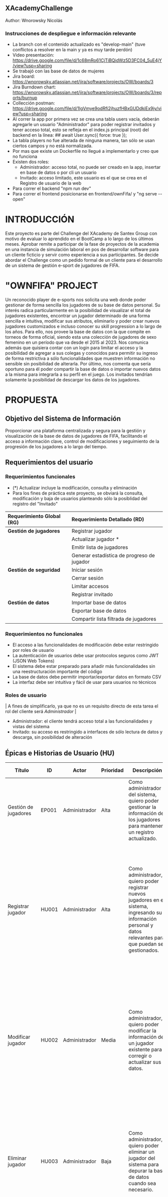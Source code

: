 ## XAcademyChallenge
Author: Wnorowsky Nicolás

### Instrucciones de despliegue e información relevante

- La branch con el contenido actualizado es "develop-main" (tuve conflictos a resolver en la main y ya es muy tarde perdón)
- Video presentación: https://drive.google.com/file/d/1c68mRo61CjTiBQidWz5D3FC04_5uE4jY/view?usp=sharing
- Se trabajó con las base de datos de mujeres
- Jira board: https://wnorowsky.atlassian.net/jira/software/projects/OW/boards/3
- Jira Burndown chart: https://wnorowsky.atlassian.net/jira/software/projects/OW/boards/3/reports/burnup
- Collección postman: https://drive.google.com/file/d/1IgVmye9odRfi2jhuzfHBxGUDdkiEx9jy/view?usp=sharing
- Al correr la app por primera vez se crea una tabla users vacía, deberán agregarle un usuario "Administrador" para poder registrar invitados y tener acceso total, esto se refleja en el index.js principal (root) del backend en la línea: ## await User.sync({ force: true });
- La tabla players no fue alterada de ninguna manera, tan sólo se usan ciertos campos y no está normalizada.
- Por mas que existe un Dockerfile no llegué a implementarlo y creo que no funciona
- Existen dos roles:
   - Administrador: acceso total, no puede ser creado en la app, insertar en base de datos o por cli un usuario
   - Invitado: acceso limitado, este usuario es el que se crea en el Registro de usuario de la web
- Para correr el backend "npm run dev"
- Para correr el frontend posicionarse en frontend/ownFifa/ y "ng serve --open"


# INTRODUCCIÓN

Este proyecto es parte del Challenge del XAcademy de Santex Group con motivo de evaluar lo aprendido en el BootCamp a lo largo de los últimos meses. Aprobar remite a participar de la fase de proyectos de la academia en una instancia de simulación laboral en pos de desarrollar software para un cliente ficticio y servir como experiencia a sus participantes.
Se decide abordar el Challenge como un pedido formal de un cliente para el desarrollo de un sistema de gestión e-sport de jugadores de FIFA.

# "OWNFIFA" PROJECT

Un reconocido player de e-sports nos solicita una web donde poder gestionar de forma sencilla los jugadores de su base de datos personal.
Su interés radica particularmente en la posibilidad de visualizar el total de jugadores existentes, encontrar un jugador determinado de una forma sencilla e intuitiva, modificar sus atributos, eliminarlo y poder crear nuevos jugadores customizados e incluso conocer su skill progression a lo largo de los años.
Para ello, nos provee la base de datos con la que compite en torneos de forma oficial, siendo esta una colección de jugadores de sexo femenino en un período que va desde el 2015 al 2023.
Nos comunica además que quisiera contar con un login para limitar el acceso y la posibilidad de agregar a sus colegas y conocidos para permitir su ingreso de forma restrictiva a sólo funcionalidades que muestren información no sensible sin posibilidad de alterarla.
Por último, nos comenta que sería oportuno para él poder compartir la base de datos o importar nuevos datos a la misma para integrarla a su perfil en el juego. Los invitados tendrían solamente la posibilidad de descargar los datos de los jugadores.


# PROPUESTA

## Objetivo del Sistema de Información

Proporcionar una plataforma centralizada y segura para la gestión y visualización de la base de datos de jugadores de FIFA, facilitando el acceso a información clave, control de modificaciones y seguimiento de la progresión de los jugadores a lo largo del tiempo.


## Requerimientos del usuario

### Requerimientos funcionales

- (*) Actualizar incluye la modificación, consulta y eliminación
- Para los fines de práctica este proyecto, se obviará la consulta, modificación y baja de usuarios planteando sólo la posiblidad del registro del "Invitado"


| **Requerimiento Global (RG)**      | **Requerimiento Detallado (RD)**                                                      |
|:-----------------------------------|:--------------------------------------------------------------------------------------|
| **Gestión de jugadores**            | Registrar jugador                                                                     |
|                                     | Actualizar jugador *                                                                     |
|                                     | Emitir lista de jugadores                                                             |
|                                     | Generar estadística de progreso de jugador                                             |
| **Gestión de seguridad**            | Iniciar sesión                                                                         |
|                                     | Cerrar sesión                                                                          |
|                                     | Limitar accesos                                                                       |
|                                     | Registrar invitado                                                                      |
| **Gestión de datos**                | Importar base de datos                                                                 |
|                                     | Exportar base de datos                                                                 |
|                                     | Compartir lista filtrada de jugadores                                                           |




### Requerimientos no funcionales

- El acceso a las funcionalidades de modificación debe estar restringido por roles de usuario
- La autenticación de usuarios debe usar protocolos seguros como JWT (JSON Web Tokens)
- El sistema debe estar preparado para añadir más funcionalidades sin una reestructuración importante del código
- La base de datos debe permitir importar/exportar datos en formato CSV
- La interfaz debe ser intuitiva y fácil de usar para usuarios no técnicos

### Roles de usuario

| A fines de simplificarlo, ya que no es un requisito directo de esta tarea el rol del cliente será *Administrador* |

- Administrador: el cliente tendrá acceso total a las funcionalidades y vistas del sistema
- Invitado: su acceso es restringido a interfaces de sólo lectura de datos y descarga, sin posibilidad de alteración


## Épicas e Historias de Usuario (HU)

| Título                              | ID        | Actor        | Prioridad | Descripción                                                                                                              | Criterios de Aceptación |
|-------------------------------------|-----------|--------------|-----------|--------------------------------------------------------------------------------------------------------------------------|-------------------------|
| Gestión de jugadores                | EP001     | Administrador | Alta      | Como administrador del sistema, quiero poder gestionar la información de los jugadores para mantener un registro actualizado. |                         |
| Registrar jugador                   | HU001     | Administrador | Alta      | Como administrador, quiero poder registrar nuevos jugadores en el sistema, ingresando su información personal y datos relevantes para que puedan ser gestionados. | Los siguientes campos deben ser obligatorios: nombre, edad, overall, posición, rostro, version, update y potencial. Se deben mostrar mensajes de error de validación y de registro exitoso. Esta funcionalidad sólo debe ser accesible para el "Administrador" |
| Modificar jugador                   | HU002     | Administrador | Media      | Como administrador, quiero poder modificar la información de un jugador existente para corregir o actualizar sus datos.    | Los atributos de un jugador que pueden modificarse son: nombre, edad, skill general (overall), potencial, rostro, version de fifa, version update, posición, disparo, pase y regate.  Esta funcionalidad sólo debe ser accesible para el "Administrador" |
| Eliminar jugador                    | HU003     | Administrador | Baja      | Como administrador, quiero poder eliminar un jugador del sistema para depurar la base de datos cuando sea necesario.       | El jugador debe eliminarse correctamente y su información no debe estar disponible en futuras consultas.  Esta funcionalidad sólo debe ser accesible para el "Administrador" desde la vista de "HU004 Consultar jugador". |
| Consultar jugador                   | HU004     | Usuario      | Alta     | Como usuario, quiero poder consultar los detalles de un jugador para ver su perfil y estadísticas relacionadas.            | La consulta debe mostrar nombre, edad, rostro, version de fifa, version update, posición. Debe incluir además las estadísticas del jugador de la HU006 Consultar estadísticas de jugador. |
| Listar jugadores                    | HU005     | Usuario      | Alta     | Como usuario, quiero poder ver una lista de todos los jugadores para tener acceso rápido a sus perfiles.                   | La lista debe estar paginada y traer 9 jugadores por página. Debe tener un navegador para cambiar la página actual. Los jugadores deben exhibir su foto, nombre, nacionalidad, club, edad y el nivel de skill. Al hacer click en un jugador debe redireccionar a "HU004 Consultar jugador" con el id de dicho jugador. Debe tener la posiblidad de filtrar por club, edad, nombre y/o nacionalidad. Incluye además la funcionalidad de compartir la lista filtrada de la "HU013 Compartir lista de jugadores filtrada" en formato CSV. |
| Consultar estadísticas de jugador   | HU006     | Usuario      | Media     | Como usuario, quiero poder consultar las estadísticas de un jugador específico para analizar su rendimiento.               | Las estadísticas potencial, nivel general, pase, disparo y regate deben mostrarse de manera clara y precisa en un gráfico en la vista de la "HU004 Consultar jugador". |
| Gestión de usuarios                 | EP002     | Usuario      | Alta      | Como usuario del sistema, quiero poder gestionar mis credenciales y sesiones para acceder al sistema de manera segura.     |                         |
| Iniciar sesión                      | HU007     | Usuario      | Alta      | Como usuario, quiero poder iniciar sesión con mis credenciales para acceder a mi cuenta personal en el sistema.            | La sesión debe iniciar correctamente con credenciales válidas, mostrando un mensaje de error si no son válidas y redireccionado al dashboard principal en caso de éxito. |
| Cerrar sesión                       | HU008     | Usuario      | Baja     | Como usuario, quiero poder cerrar sesión del sistema para asegurar mi cuenta después de usarla.                            | La sesión debe cerrarse correctamente y el usuario debe ser redirigido a la pantalla de login. Debe mostrarse una sección en el header de la web con dicha funcionalidad y el nombre del usuario |
| Registrar invitado                  | HU009     | Administrador | Media      | Como administrador, quiero poder registrar usuarios invitados en el sistema para otorgarles acceso limitado.               | El "Administrador" es el único capaz de registrar usuarios con rol "Invitado". Son obligatorios los campos email y password. Deben mostrarse mensajes de error y éxito. |
| Limitar accesos                     | HU010     | Administrador | Alta      | Como administrador, quiero limitar accesos para los usuarios con rol de "Invitado" con permisos de sólo lectura de datos no sensibles, siendo "Administrador" el perfil con acceso total. | El Administrador tiene acceso total, mientras que el Invitado no puede importar csv a db ni registrar usuarios. |
| Gestión de datos                    | EP003     | Administrador | Media     | Como administrador, quiero poder gestionar la importación, exportación y compartición de los datos del sistema.            |                         |
| Importar base de datos externa      | HU011     | Administrador | Media      | Como administrador, quiero poder importar una base de datos externa para cargar información masiva al sistema.             | Los datos deben ser importados correctamente y reflejados en el sistema sin errores. El archivo debe tener un formato CSV, de lo contrario mostrar un mensaje al usuario. |
| Exportar base de datos de jugadores             | HU012     | usuario | Baja      | Como usuario, quiero poder exportar la base de datos de jugadores para utilzar sus datos de forma externa. | La base de datos de jugadores debe exportarse en el formato adecuado (csv) y sin pérdida de información. |
| Compartir lista de jugadores filtrada  | HU013     | Usuario | Media     | Como usuario, quiero poder compartir la información de la lista filtrada de jugadores para poder compartirla fácilmente. | El archivo CSV debe generarse según los datos filtrados de los jugadores y descargarse sin errores. Esta funcionalidad es parte de la vista de la "HU005 Listar jugadores". |


# DECISIONES TÉCNICAS
En este apartado solo se nombran algunas de las decisiones tomadas en el desarrollo del sistema, para mayor información se ha hecho uso constante de commits que proveen un registro rico del progreso diario y las actualizaciones implementadas.

- Se decide trabajar con una branch principal de desarrollo (develop-main) y a partir de esta cada feature en una nueva
- Usar Multer para gestionar la importación de jugadores mediante csv a database-
- La tabla players dada por los mentores no sufrirá alteraciones en su estructura y sólo se usarán ciertos campos de la misma, por ende la tabla no esta normalizada
- Se crea una tabla users para la gestión de usuarios
- La seguridad es implementada mediante JWT y Passport
- Se crea una carpeta Files tanto para los uploads (importaciones a db) como para las descargas (export)
- El usuario con rol Invitado solo puede consultar jugador, listarlos, filtrarlos y descargarlos
- Se decide solo implementar el registro de un usuario y no su modificación, consulta y eliminación
- El análisis funcional será mínimo ya que no es un requisito y además no tener la tabla players normalizada deja los diagramas UML muy pobres y desconexos (clases de diseño, modelo de base de datos relaciones, modelo del dominio del problema, etc). Además conlleva mucho tiempo!
- Se decide usar xlsx para gestionar la lista filtrada csv
- Se decide usar json2csv para gestionar los export csv
- Se usa sequelize como ORM para procesar operaciones sql y de modelo de datos
- Se usa express-validator y Reactive Forms para validaciones
- Se implementa Postman para test de endpoints
- El diseño es responsive
- Los H1 a modo de títulos son reactivos
- Si la página es login, oculta el menú y el logout component ofreciendo el inicio de sesión
- Se utiliza Bootstrap, BoxIcons y CSS vanilla
- Se implementa en el front un authInterceptor para autenticar usuarios
- Se implementa un menuService para gestionar las rutas para el aside menu






